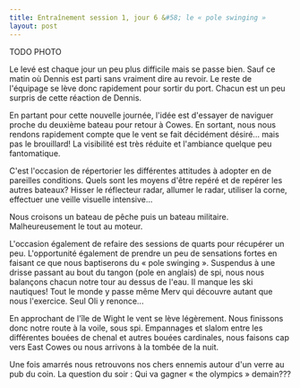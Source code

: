 ```yaml
---
title: Entraînement session 1, jour 6 &#58; le « pole swinging »
layout: post
---
```


TODO PHOTO

Le levé est chaque jour un peu plus difficile mais se passe bien. Sauf ce matin où Dennis est parti sans vraiment dire au revoir. Le reste de l'équipage se lève donc rapidement pour sortir du port. Chacun est un peu surpris de cette réaction de Dennis.

En partant pour cette nouvelle journée, l'idée est d'essayer de naviguer proche du deuxième bateau pour retour à Cowes. En sortant, nous nous rendons rapidement compte que le vent se fait décidément désiré... mais pas le brouillard! La visibilité est très réduite et l'ambiance quelque peu fantomatique.

C'est l'occasion de répertorier les différentes attitudes à adopter en de pareilles conditions. Quels sont les moyens d'être repéré et de repérer les autres bateaux? Hisser le réflecteur radar, allumer le radar, utiliser la corne, effectuer une veille visuelle intensive...

Nous croisons un bateau de pêche puis un bateau militaire. Malheureusement le tout au moteur.

L'occasion également de refaire des sessions de quarts pour récupérer un peu. L'opportunité également de prendre un peu de sensations fortes en faisant ce que nous baptiserons du « pole swinging ». Suspendus à une drisse passant au bout du tangon (pole en anglais) de spi, nous nous balançons chacun notre tour au dessus de l'eau. Il manque les ski nautiques! Tout le monde y passe même Merv qui découvre autant que nous l'exercice. Seul Oli y renonce...

En approchant de l'île de Wight le vent se lève légèrement. Nous finissons donc notre route à la voile, sous spi. Empannages et slalom entre les différentes bouées de chenal et autres bouées cardinales, nous faisons cap vers East Cowes ou nous arrivons à la tombée de la nuit.

Une fois amarrés nous retrouvons nos chers ennemis autour d'un verre au pub du coin. La question du soir : Qui va gagner « the olympics » demain???
